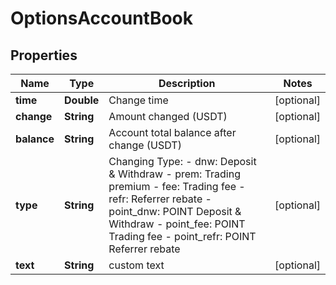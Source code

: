 

# OptionsAccountBook

## Properties

Name | Type | Description | Notes
------------ | ------------- | ------------- | -------------
**time** | **Double** | Change time |  [optional]
**change** | **String** | Amount changed (USDT) |  [optional]
**balance** | **String** | Account total balance after change (USDT) |  [optional]
**type** | **String** | Changing Type: - dnw: Deposit &amp; Withdraw - prem: Trading premium - fee: Trading fee - refr: Referrer rebate - point_dnw: POINT Deposit &amp; Withdraw - point_fee: POINT Trading fee - point_refr: POINT Referrer rebate |  [optional]
**text** | **String** | custom text |  [optional]



